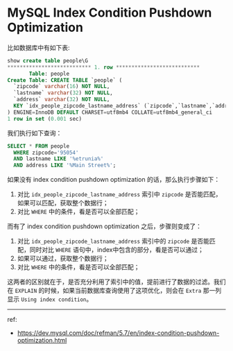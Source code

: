 # MySQL Index Condition Pushdown Optimization

比如数据库中有如下表:

```sql
show create table people\G
*************************** 1. row ***************************
       Table: people
Create Table: CREATE TABLE `people` (
  `zipcode` varchar(16) NOT NULL,
  `lastname` varchar(32) NOT NULL,
  `address` varchar(32) NOT NULL,
  KEY `idx_people_zipcode_lastname_address` (`zipcode`,`lastname`,`address`)
) ENGINE=InnoDB DEFAULT CHARSET=utf8mb4 COLLATE=utf8mb4_general_ci
1 row in set (0.001 sec)
```

我们执行如下查询：

```sql
SELECT * FROM people
  WHERE zipcode='95054'
  AND lastname LIKE '%etrunia%'
  AND address LIKE '%Main Street%';
```

如果没有 index condition pushdown optimization 的话，那么执行步骤如下：

1. 对比 `idx_people_zipcode_lastname_address` 索引中 `zipcode` 是否能匹配，如果可以匹配，获取整个数据行；
2. 对比 `WHERE` 中的条件，看是否可以全部匹配；

而有了 index condition pushdown optimization 之后，步骤则变成了：

1. 对比 `idx_people_zipcode_lastname_address` 索引中的 `zipcode` 是否能匹配，同时对比 `WHERE` 语句中，index中包含的部分，看是否可以通过；
2. 如果可以通过，获取整个数据行；
3. 对比 `WHERE` 中的条件，看是否可以全部匹配；

这两者的区别就在于，是否充分利用了索引中的值，提前进行了数据的过滤。我们在 `EXPLAIN` 的时候，如果当前数据库查询使用了这项优化，则会在 `Extra`
那一列显示 `Using index condition`。


---

ref:

- https://dev.mysql.com/doc/refman/5.7/en/index-condition-pushdown-optimization.html
